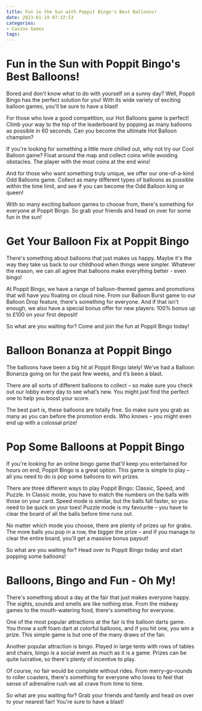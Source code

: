 ```yaml
---
title: Fun in the Sun with Poppit Bingo's Best Balloons!
date: 2023-01-19 07:32:53
categories:
- Casino Games
tags:
---
```



#  Fun in the Sun with Poppit Bingo's Best Balloons!

Bored and don't know what to do with yourself on a sunny day? Well, Poppit Bingo has the perfect solution for you! With its wide variety of exciting balloon games, you'll be sure to have a blast!

For those who love a good competition, our Hot Balloons game is perfect! Climb your way to the top of the leaderboard by popping as many balloons as possible in 60 seconds. Can you become the ultimate Hot Balloon champion?

If you're looking for something a little more chilled out, why not try our Cool Balloon game? Float around the map and collect coins while avoiding obstacles. The player with the most coins at the end wins!

And for those who want something truly unique, we offer our one-of-a-kind Odd Balloons game. Collect as many different types of balloons as possible within the time limit, and see if you can become the Odd Balloon king or queen!

With so many exciting balloon games to choose from, there's something for everyone at Poppit Bingo. So grab your friends and head on over for some fun in the sun!

#  Get Your Balloon Fix at Poppit Bingo

There's something about balloons that just makes us happy. Maybe it's the way they take us back to our childhood when things were simpler. Whatever the reason, we can all agree that balloons make everything better - even bingo!

At Poppit Bingo, we have a range of balloon-themed games and promotions that will have you floating on cloud nine. From our Balloon Burst game to our Balloon Drop feature, there's something for everyone. And if that isn't enough, we also have a special bonus offer for new players: 100% bonus up to £100 on your first deposit!

So what are you waiting for? Come and join the fun at Poppit Bingo today!

#  Balloon Bonanza at Poppit Bingo

The balloons have been a big hit at Poppit Bingo lately! We’ve had a Balloon Bonanza going on for the past few weeks, and it’s been a blast.

There are all sorts of different balloons to collect – so make sure you check out our lobby every day to see what’s new. You might just find the perfect one to help you boost your score.

The best part is, these balloons are totally free. So make sure you grab as many as you can before the promotion ends. Who knows – you might even end up with a colossal prize!

#  Pop Some Balloons at Poppit Bingo

If you're looking for an online bingo game that'll keep you entertained for hours on end, Poppit Bingo is a great option. This game is simple to play – all you need to do is pop some balloons to win prizes.

There are three different ways to play Poppit Bingo: Classic, Speed, and Puzzle. In Classic mode, you have to match the numbers on the balls with those on your card. Speed mode is similar, but the balls fall faster, so you need to be quick on your toes! Puzzle mode is my favourite – you have to clear the board of all the balls before time runs out.

No matter which mode you choose, there are plenty of prizes up for grabs. The more balls you pop in a row, the bigger the prize – and if you manage to clear the entire board, you'll get a massive bonus payout!

So what are you waiting for? Head over to Poppit Bingo today and start popping some balloons!

#  Balloons, Bingo and Fun - Oh My!

There's something about a day at the fair that just makes everyone happy. The sights, sounds and smells are like nothing else. From the midway games to the mouth-watering food, there's something for everyone.

One of the most popular attractions at the fair is the balloon darts game. You throw a soft foam dart at colorful balloons, and if you hit one, you win a prize. This simple game is but one of the many draws of the fair.

Another popular attraction is bingo. Played in large tents with rows of tables and chairs, bingo is a social event as much as it is a game. Prizes can be quite lucrative, so there's plenty of incentive to play.

Of course, no fair would be complete without rides. From merry-go-rounds to roller coasters, there's something for everyone who loves to feel that sense of adrenaline rush we all crave from time to time.

So what are you waiting for? Grab your friends and family and head on over to your nearest fair! You're sure to have a blast!